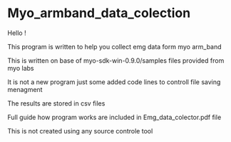 # Myo_armband_data_colection
Hello !

This program is written to help you collect emg data form myo arm_band

This is written on base of myo-sdk-win-0.9.0/samples files provided from myo labs

It is not a new program just some added code lines to controll file saving menagment

The results are stored in csv files

Full guide how program works are included in Emg_data_colector.pdf file

This is not created using any source controle tool
